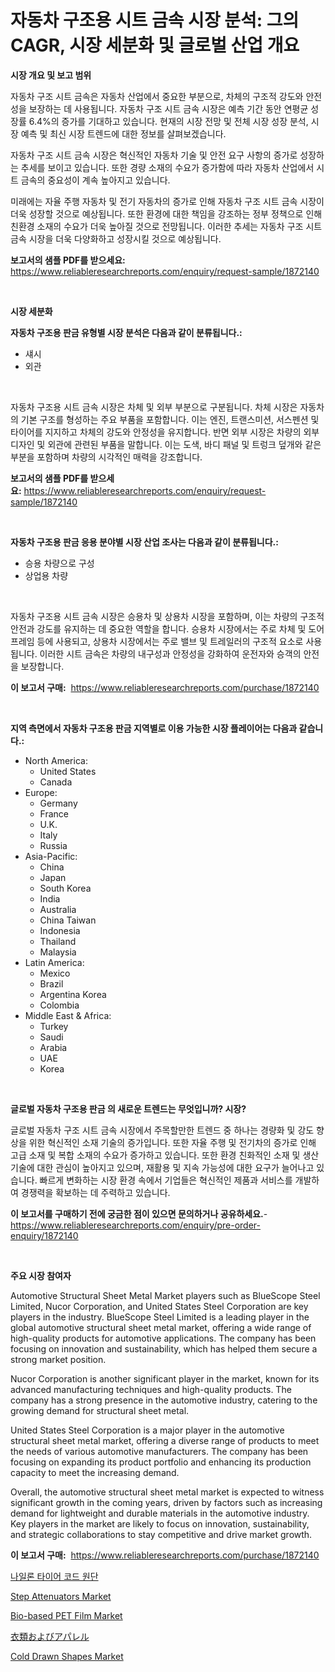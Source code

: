 <p><h1>자동차 구조용 시트 금속 시장 분석: 그의 CAGR, 시장 세분화 및 글로벌 산업 개요</h1></p><p><strong>시장 개요 및 보고 범위</strong></p>
<p><p>자동차 구조 시트 금속은 자동차 산업에서 중요한 부분으로, 차체의 구조적 강도와 안전성을 보장하는 데 사용됩니다. 자동차 구조 시트 금속 시장은 예측 기간 동안 연평균 성장률 6.4%의 증가를 기대하고 있습니다. 현재의 시장 전망 및 전체 시장 성장 분석, 시장 예측 및 최신 시장 트렌드에 대한 정보를 살펴보겠습니다.</p><p>자동차 구조 시트 금속 시장은 혁신적인 자동차 기술 및 안전 요구 사항의 증가로 성장하는 추세를 보이고 있습니다. 또한 경량 소재의 수요가 증가함에 따라 자동차 산업에서 시트 금속의 중요성이 계속 높아지고 있습니다.</p><p>미래에는 자율 주행 자동차 및 전기 자동차의 증가로 인해 자동차 구조 시트 금속 시장이 더욱 성장할 것으로 예상됩니다. 또한 환경에 대한 책임을 강조하는 정부 정책으로 인해 친환경 소재의 수요가 더욱 높아질 것으로 전망됩니다. 이러한 추세는 자동차 구조 시트 금속 시장을 더욱 다양화하고 성장시킬 것으로 예상됩니다.</p></p>
<p><strong>보고서의 샘플 PDF를 받으세요:</strong> <a href="https://www.reliableresearchreports.com/enquiry/request-sample/1872140">https://www.reliableresearchreports.com/enquiry/request-sample/1872140</a></p>
<p>&nbsp;</p>
<p><strong>시장 세분화</strong></p>
<p><strong>자동차 구조용 판금 유형별 시장 분석은 다음과 같이 분류됩니다.:</strong></p>
<p><ul><li>섀시</li><li>외관</li></ul></p>
<p>&nbsp;</p>
<p><p>자동차 구조용 시트 금속 시장은 차체 및 외부 부분으로 구분됩니다. 차체 시장은 자동차의 기본 구조를 형성하는 주요 부품을 포함합니다. 이는 엔진, 트랜스미션, 서스펜션 및 타이어를 지지하고 차체의 강도와 안정성을 유지합니다. 반면 외부 시장은 차량의 외부 디자인 및 외관에 관련된 부품을 말합니다. 이는 도색, 바디 패널 및 트렁크 덮개와 같은 부분을 포함하며 차량의 시각적인 매력을 강조합니다.</p></p>
<p><strong>보고서의 샘플 PDF를 받으세요:</strong>&nbsp;<a href="https://www.reliableresearchreports.com/enquiry/request-sample/1872140">https://www.reliableresearchreports.com/enquiry/request-sample/1872140</a></p>
<p>&nbsp;</p>
<p><strong> 자동차 구조용 판금 응용 분야별 시장 산업 조사는 다음과 같이 분류됩니다.:</strong></p>
<p><ul><li>승용 차량으로 구성</li><li>상업용 차량</li></ul></p>
<p>&nbsp;</p>
<p><p>자동차 구조용 시트 금속 시장은 승용차 및 상용차 시장을 포함하며, 이는 차량의 구조적 안전과 강도를 유지하는 데 중요한 역할을 합니다. 승용차 시장에서는 주로 차체 및 도어 프레임 등에 사용되고, 상용차 시장에서는 주로 밸브 및 트레일러의 구조적 요소로 사용됩니다. 이러한 시트 금속은 차량의 내구성과 안정성을 강화하여 운전자와 승객의 안전을 보장합니다.</p></p>
<p><strong>이 보고서 구매:</strong>&nbsp; <a href="https://www.reliableresearchreports.com/purchase/1872140">https://www.reliableresearchreports.com/purchase/1872140</a></p>
<p>&nbsp;</p>
<p><strong>지역 측면에서 자동차 구조용 판금 지역별로 이용 가능한 시장 플레이어는 다음과 같습니다.:</strong></p>
<p><ul>
    <li>
        North America:
        <ul>
            <li>United States</li>
            <li>Canada</li>
        </ul>
    </li>
    <li>
        Europe:
        <ul>
            <li>Germany</li>
            <li>France</li>
            <li>U.K.</li>
            <li>Italy</li>
            <li>Russia</li>
        </ul>
    </li>
    <li>
        Asia-Pacific:
        <ul>
            <li>China</li>
            <li>Japan</li>
            <li>South Korea</li>
            <li>India</li>
            <li>Australia</li>
            <li>China Taiwan</li>
            <li>Indonesia</li>
            <li>Thailand</li>
            <li>Malaysia</li>
        </ul>
    </li>
    <li>
        Latin America:
        <ul>
            <li>Mexico</li>
            <li>Brazil</li>
            <li>Argentina Korea</li>
            <li>Colombia</li>
        </ul>
    </li>
    <li>
        Middle East & Africa:
        <ul>
            <li>Turkey</li>
            <li>Saudi</li>
            <li>Arabia</li>
            <li>UAE</li>
            <li>Korea</li>
        </ul>
    </li>
    </ul></p>
<p>&nbsp;</p>
<p><strong>글로벌 자동차 구조용 판금 의 새로운 트렌드는 무엇입니까? 시장?</strong></p>
<p><p>글로벌 자동차 구조 시트 금속 시장에서 주목할만한 트렌드 중 하나는 경량화 및 강도 향상을 위한 혁신적인 소재 기술의 증가입니다. 또한 자율 주행 및 전기차의 증가로 인해 고급 소재 및 복합 소재의 수요가 증가하고 있습니다. 또한 환경 친화적인 소재 및 생산 기술에 대한 관심이 높아지고 있으며, 재활용 및 지속 가능성에 대한 요구가 늘어나고 있습니다. 빠르게 변화하는 시장 환경 속에서 기업들은 혁신적인 제품과 서비스를 개발하여 경쟁력을 확보하는 데 주력하고 있습니다.</p></p>
<p><strong>이 보고서를 구매하기 전에 궁금한 점이 있으면 문의하거나 공유하세요.</strong>- <a href="https://www.reliableresearchreports.com/enquiry/pre-order-enquiry/1872140">https://www.reliableresearchreports.com/enquiry/pre-order-enquiry/1872140</a></p>
<p>&nbsp;</p>
<p><strong>주요 시장 참여자</strong></p>
<p><p>Automotive Structural Sheet Metal Market players such as BlueScope Steel Limited, Nucor Corporation, and United States Steel Corporation are key players in the industry. BlueScope Steel Limited is a leading player in the global automotive structural sheet metal market, offering a wide range of high-quality products for automotive applications. The company has been focusing on innovation and sustainability, which has helped them secure a strong market position.</p><p>Nucor Corporation is another significant player in the market, known for its advanced manufacturing techniques and high-quality products. The company has a strong presence in the automotive industry, catering to the growing demand for structural sheet metal.</p><p>United States Steel Corporation is a major player in the automotive structural sheet metal market, offering a diverse range of products to meet the needs of various automotive manufacturers. The company has been focusing on expanding its product portfolio and enhancing its production capacity to meet the increasing demand.</p><p>Overall, the automotive structural sheet metal market is expected to witness significant growth in the coming years, driven by factors such as increasing demand for lightweight and durable materials in the automotive industry. Key players in the market are likely to focus on innovation, sustainability, and strategic collaborations to stay competitive and drive market growth.</p></p>
<p><strong>이 보고서 구매:</strong>&nbsp;&nbsp;<a href="https://www.reliableresearchreports.com/purchase/1872140">https://www.reliableresearchreports.com/purchase/1872140</a></p>
<p><p><a href="https://github.com/vss5505pa7z1p/Market-Research-Report-List-1/blob/main/49959632150.md">나일론 타이어 코드 원단</a></p><p><a href="https://issuu.com/reportprime-2/docs/step-attenuators-market-size-2030.pptx">Step Attenuators Market</a></p><p><a href="https://github.com/joannesouthgate/Market-Research-Report-List-2/blob/main/bio-based-pet-film-market.md">Bio-based PET Film Market</a></p><p><a href="https://github.com/vhemk0794148/Market-Research-Report-List-1/blob/main/16899302578.md">衣類およびアパレル</a></p><p><a href="https://github.com/sofayahoo2023/Market-Research-Report-List-3/blob/main/cold-drawn-shapes-market.md">Cold Drawn Shapes Market</a></p></p>
